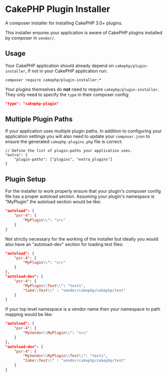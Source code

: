 # CakePHP Plugin Installer

A composer installer for installing CakePHP 3.0+ plugins.

This installer ensures your application is aware of CakePHP plugins installed
by composer in `vendor/`.

## Usage

Your CakePHP application should already depend on `cakephp/plugin-installer`, if
not in your CakePHP application run:

```
composer require cakephp/plugin-installer:*
```

Your plugins themselves do **not** need to require `cakephp/plugin-installer`. They
only need to specify the `type` in their composer config:

```json
"type": "cakephp-plugin"
```

## Multiple Plugin Paths

If your application uses multiple plugin paths. In addition to configuring your
application settings you will also need to update your `composer.json` to ensure
the generated `cakephp-plugins.php` file is correct:

```
// Define the list of plugin-paths your application uses.
"extra": {
    "plugin-paths": ["plugins", "extra_plugins"]
}
```

## Plugin Setup

For the installer to work properly ensure that your plugin's composer config
file has a proper autoload section. Assuming your plugin's namespace is "MyPlugin"
the autoload section would be like:

```json
"autoload": {
    "psr-4": {
        "MyPlugin\\": "src"
    }
}
```

Not strictly necessary for the working of the installer but ideally you would
also have an "autoload-dev" section for loading test files:

```json
"autoload": {
    "psr-4": {
        "MyPlugin\\": "src"
    }
},
"autoload-dev": {
    "psr-4": {
        "MyPlugin\\Test\\": "tests",
        "Cake\\Test\\" : "vendor/cakephp/cakephp/test"
    }
}
```

If your top level namespace is a vendor name then your namespace to path mapping
would be like:

```json
"autoload": {
    "psr-4": {
        "MyVendor\\MyPlugin\\": "src"
    }
},
"autoload-dev": {
    "psr-4": {
        "MyVendor\\MyPlugin\\Test\\": "tests",
        "Cake\\Test\\" : "vendor/cakephp/cakephp/test"
    }
}
```
